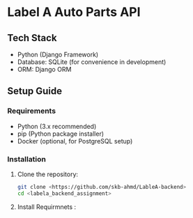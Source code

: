 # Label A Auto Parts API

## Tech Stack

- Python (Django Framework)
- Database: SQLite (for convenience in development)
- ORM: Django ORM

## Setup Guide

### Requirements

- Python (3.x recommended)
- pip (Python package installer)
- Docker (optional, for PostgreSQL setup)

### Installation

1. Clone the repository:

   ```bash
   git clone <https://github.com/skb-ahmd/LableA-backend>
   cd <labela_backend_assignment>

2. Install Requirmnets :
    ```bash
